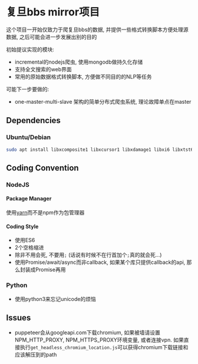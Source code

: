 # 复旦bbs mirror项目

这个项目一开始仅致力于爬复旦bbs的数据, 并提供一些格式转换脚本方便处理源数据, 之后可能会进一步发展出别的目的


初始提议实现的模块:

- incremental的nodejs爬虫, 使用mongodb做持久化存储
- 支持全文搜索的web界面
- 常用的原始数据格式转换脚本, 方便做不同目的的NLP等任务


可能下一步要做的:

- one-master-multi-slave 架构的简单分布式爬虫系统, 理论故障单点在master


## Dependencies

### Ubuntu/Debian

```bash
sudo apt install libxcomposite1 libxcursor1 libxdamage1 libxi6 libxtst6 libfontconfig1 libxss1 libxrandr libxrandr2 libgconf-2-4 libasound2 libpangocairo-1.0-0 libatk1.0-0 libatk-bridge2.0-0 libgtk-3-0
```


## Coding Convention

### NodeJS

#### Package Manager

使用[yarn](https://yarnpkg.com)而不是npm作为包管理器

#### Coding Style

- 使用ES6
- 2个空格缩进
- 除非不用会死, 不要用`;` (话说有时候不在行首加个`;`真的就会死...)
- 使用Promise/await/async而非callback, 如果某个库只提供callback的api, 那么封装成Promise再用


### Python

- 使用python3来忘记unicode的烦恼


## Issues

- puppeteer会从googleapi.com下载chromium, 如果被墙请设置NPM_HTTP_PROXY, NPM_HTTPS_PROXY环境变量, 或者连接vpn. 如果直接执行`get_headless_chromium_location.js`可以获得chromium下载链接和应该解压到的path